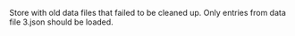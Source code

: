Store with old data files that failed to be cleaned up. Only entries from data file 3.json should be loaded.

